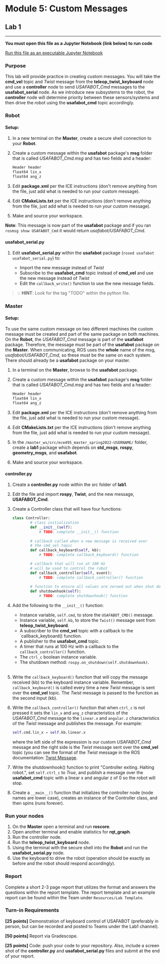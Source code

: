# Module 5: Custom Messages
## Lab 1
---

**You must open this file as a Jupyter Notebook (link below) to run code**

[Run this file as an executable Jupyter Notebook](http://localhost:8888/notebooks/Lab1_CustomMessages.ipynb)


### Purpose
This lab will provide practice in creating custom messages. You will take the **cmd_vel** topic and *Twist* message from the **teleop_twist_keyboard** node and use a **controller** node to send *USAFABOT_Cmd* messages to the **usafabot_serial** node. As we introduce new subsystems to the robot, the **controller** node will determine priority between these sensors/systems and then drive the robot using the **usafabot_cmd** topic accordingly.

### Robot
#### Setup:
1. In a new terminal on the **Master**, create a secure shell connection to your **Robot**.

1. Create a custom message within the **usafabot** package's **msg** folder that is called *USAFABOT_Cmd.msg* and has two fields and a header:

    ```python
    Header header
    float64 lin_x
    float64 ang_z
    ```

1. Edit **package.xml** per the ICE instructions (don't remove anything from the file, just add what is needed to run your custom message).

1. Edit **CMakeLists.txt** per the ICE instructions (don't remove anything from the file, just add what is needed to run your custom message).

1. Make and source your workspace.

**Note**: This message is now part of the **usafabot** package and if you ran `rosmsg show USAFABOT_Cmd` it would return *usafabot/USAFABOT_Cmd*.

#### usafabot_serial.py
1. Edit **usafabot_serial.py** within the **usafabot** package (`rosed usafabot usafabot_serial.py`) to:

    - Import the new message instead of *Twist*
    - Subscribe to the **usafabot_cmd** topic instead of **cmd_vel** and use the new message instead of *Twist*
    - Edit the `callback_write()` function to use the new message fields.
    
> 💡️ **HINT**: Look for the tag "TODO" within the python file.

### Master 
#### Setup:
To use the same custom message on two different machines the custom message must be created and part of the same package on both machines. On the **Robot**, the *USAFABOT_Cmd* message is part of the **usafabot** package. Therefore, the message must be part of the **usafabot** package on the **Master**. When communicating, ROS uses the **whole** name of the msg, *usafabot/USAFABOT_Cmd*, so these must be the same on each system. There should already be a **usafabot** package on your master.

1. In a terminal on the **Master**, browse to the **usafabot** package.

1. Create a custom message within the **usafabot** package's **msg** folder that is called *USAFABOT_Cmd.msg* and has two fields and a header:

    ```python
    Header header
    float64 lin_x
    float64 ang_z
    ```

1. Edit **package.xml** per the ICE instructions (don't remove anything from the file, just add what is needed to run your custom message).

1. Edit **CMakeLists.txt** per the ICE instructions (don't remove anything from the file, just add what is needed to run your custom message).

1. In the `/master_ws/src/ece495_master_spring2022-USERNAME/` folder, create a **lab1** package which depends on **std_msgs**, **rospy**, **geometry_msgs**, and **usafabot**.

1. Make and source your workspace.

#### controller.py
1. Create a **controller.py** node within the src folder of **lab1**.
1. Edit the file and import **rospy**, **Twist**, and the new message, **USAFABOT_Cmd**.
1. Create a Controller class that will have four functions:

    ```python
    class Controller:
            # class initialization
            def __init__(self):
                # TODO: complete __init__() function
                
            # callback called when a new message is received over 
            # the cmd_vel topic
            def callback_keyboard(self, kb):
                # TODO: complete callback_keyboard() function

            # callback that will run at 100 Hz
            # will be used to control the robot
            def callback_controller(self, event):
                # TODO: complete callback_controller() function
                
            # function to ensure all values are zeroed out when shut down
            def shutdownhook(self):
                # TODO: complete shutdownhook() function
    ```
                
1. Add the following to the `__init__()` function:
    
    - Instance variable, `self.cmd`, to store the `USAFABOT_CMD()` message.
    - Instance variable, `self.kb`, to store the `Twist()` message sent from **teleop_twist_keyboard**.
    - A subscriber to the **cmd_vel** topic with a callback to the `callback_keyboard() function.
    - A publisher to the **usafabot_cmd** topic.
    - A timer that runs at 100 Hz with a callback to the `callback_controller()` function.
    - The `ctrl_c` boolean instance variable.
    - The shutdown method: `rospy.on_shutdown(self.shutdownhook)`.
    <br>
    
1. Write the `callback_keyboard()` function that will copy the message received (kb) to the keyboard instance variable. Remember, `callback_keyboard()` is called every time a new *Twist* message is sent over the **cmd_vel** topic. The *Twist* message is passed to the function as the second input (kb).

1. Write the `callback_controller()` function that when `ctrl_c` is not pressed it sets the `lin_x` and `ang_z` characteristics of the *USAFABOT_Cmd* message to the `linear.x` and `angular.z` characteristics of the *Twist* message and publishes the message. For example:

    ```python
    self.cmd.lin_x = self.kb.linear.x
    ```
    where the left side of the expression is our custom *USAFABOT_Cmd* message and the right side is the *Twist* message sent over the **cmd_vel** topic (you can see the format of the *Twist* message in the ROS documentation: [Twist Message](http://docs.ros.org/en/lunar/api/geometry_msgs/html/msg/Twist.html).
    
1. Write the shutdownhook() function to print "Controller exiting. Halting robot.", set `self.ctrl_c` to *True*, and publish a message over the **usafabot_cmd** topic with a linear x and angular z of 0 so the robot will stop.

1. Create a `__main__()` function that initializes the controller node (node names are lower case), creates an instance of the Controller class, and then spins (runs forever).

### Run your nodes
1. On the **Master** open a terminal and run **roscore**.
1. Open another terminal and enable statistics for **rqt_graph**.
1. Run the controller node.
1. Run the **teleop_twist_keyboard** node.
1. Using the terminal with the secure shell into the **Robot** and run the **usafabot_serial.py** node.
1. Use the keyboard to drive the robot (operation should be exactly as before and the robot should respond accordingly).

### Report
Complete a short 2-3 page report that utilizes the format and answers the questions within the report template. The report template and an example report can be found within the Team under `Resources/Lab Template`.

### Turn-in Requirements
**[25 points]** Demonstration of keyboard control of USAFABOT (preferably in person, but can be recorded and posted to Teams under the Lab1 channel).

**[50 points]** Report via Gradescope.

**[25 points]** Code: push your code to your repository. Also, include a screen shot of the **controller.py** and **usafabot_serial.py** files and submit at the end of your report.
